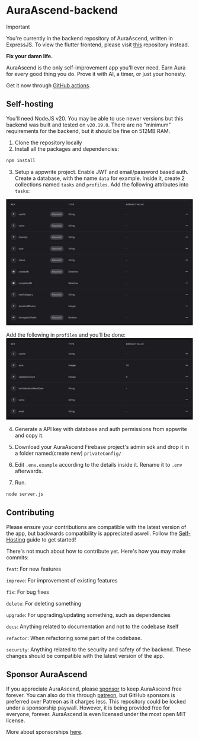 # AuraAscend-backend

> [!IMPORTANT]
> You're currently in the backend repository of AuraAscend, written in ExpressJS. To view the flutter frontend, please visit [this](https://github.com/NiceSapien/AuraAscend) repository instead.


**Fix your damn life.**

AuraAscend is the only self-improvement app you'll ever need. Earn Aura for every good thing you do. Prove it with AI, a timer, or just your honesty.

Get it now through [GitHub actions](https://github.com/NiceSapien/AuraAscend/actions).

## Self-hosting

You'll need NodeJS v20. You may be able to use newer versions but this backend was built and tested on `v20.19.0`. There are no "minimum" requirements for the backend, but it should be fine on 512MB RAM.

1. Clone the repository locally
2. Install all the packages and dependencies:

```bash
npm install
```

3. Setup a appwrite project. Enable JWT and email/password based auth. Create  a database, with the name `data` for example. Inside it, create 2 collections named `tasks` and `profiles`.  Add the following attributes into `tasks`:

![Attributes](assets/tasks.png)

Add the following in `profiles` and you'll be done:
![Attributes - profiles](assets/profiles.png)

4. Generate a API key with database and auth permissions from appwrite and copy it.


5. Download your AuraAscend Firebase project's admin sdk and drop it in a folder named(create new) `privateConfig/`

6. Edit `.env.example` according to the details inside it. Rename it to `.env` afterwards.


7. Run.

```bash
node server.js
```

## Contributing
Please ensure your contributions are compatible with the latest version of the app, but backwards compatibility is appreciated aswell. Follow the [Self-Hosting](#self-hosting) guide to get started!

There's not much about how to contribute yet. Here's how you may make commits:

`feat`: For new features

`improve`: For improvement of existing features

`fix`: For bug fixes

`delete`: For deleting something

`upgrade`: For upgrading/updating something, such as dependencies

`docs`: Anything related to documentation and not to the codebase itself

`refactor`: When refactoring some part of the codebase.

`security`: Anything related to the security and safety of the backend. These changes should be compatible with the latest version of the app.

## Sponsor AuraAscend
If you appreciate AuraAscend, please [sponsor](https://github.com/sponsors/NiceSapien) to keep AuraAscend free forever. You can also do this through [patreon](https://patreon.com/nicesapien), but GitHub sponsors is preferred over Patreon as it charges less. This repository could be locked under a sponsorship paywall. However, it is being provided free for everyone, forever. AuraAscend is even licensed under the most open MIT license.

More about sponsorships [here](https://github.com/nicesapien/auraascend?tab=readme-ov-file#sponsors).